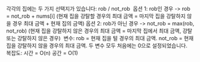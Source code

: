 각각의 집에는 두 가지 선택지가 있습니다: rob / not_rob
​
옵션 1: rob인 경우 ->  rob = not_rob + nums[i]
(현재 집을 강탈할 경우의 최대 금액 = 마지막 집을 강탈하지 않을 경우 최대 금액 + 현재 집의 금액)
옵션 2: rob가 아닌 경우 ->  not_rob = max(rob, not_rob)
(현재 집을 강탈하지 않은 경우의 최대 금액 = 마지막 집에서 최대 금액, 강탈 또는 강탈하지 않은 경우)
​
변수:
rob = 현재 집을 털 경우의 최대 금액.
not_rob = 현재 집을 강탈하지 않을 경우의 최대 금액.
두 변수 모두 처음에는 0으로 설정되었습니다.
​
복잡도:
시간 = O(n)
공간 = O(1)